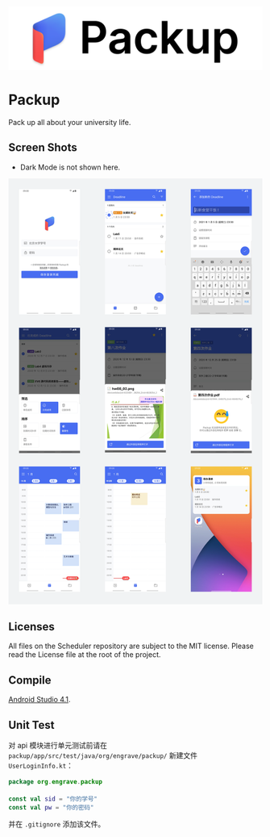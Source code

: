 ![Packup](./Readme.assets/banner.png)

# Packup

Pack up all about your university life.


## Screen Shots

* Dark Mode is not shown here.

![Screen Shots](./Readme.assets/thumbnail.png)



## Licenses

All files on the Scheduler repository are subject to the MIT license. Please read the License file at the root of the project.



## Compile

[Android Studio 4.1](https://developer.android.google.cn/studio).



## Unit Test

对 api 模块进行单元测试前请在 `packup/app/src/test/java/org/engrave/packup/` 新建文件 `UserLoginInfo.kt`：

```kotlin
package org.engrave.packup

const val sid = "你的学号"
const val pw = "你的密码"
```

并在 `.gitignore` 添加该文件。

